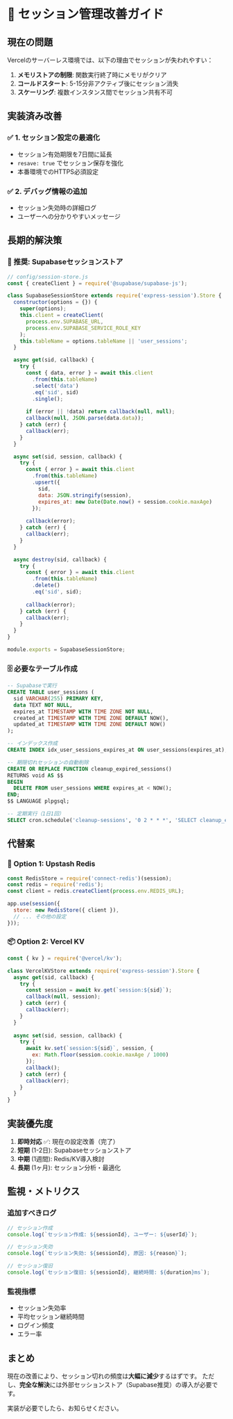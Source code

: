 # 🔐 セッション管理改善ガイド

## 現在の問題

Vercelのサーバーレス環境では、以下の理由でセッションが失われやすい：

1. **メモリストアの制限**: 関数実行終了時にメモリがクリア
2. **コールドスタート**: 5-15分非アクティブ後にセッション消失
3. **スケーリング**: 複数インスタンス間でセッション共有不可

## 実装済み改善

### ✅ 1. セッション設定の最適化
- セッション有効期限を7日間に延長
- `resave: true` でセッション保存を強化
- 本番環境でのHTTPS必須設定

### ✅ 2. デバッグ情報の追加
- セッション失効時の詳細ログ
- ユーザーへの分かりやすいメッセージ

## 長期的解決策

### 🎯 推奨: Supabaseセッションストア

```javascript
// config/session-store.js
const { createClient } = require('@supabase/supabase-js');

class SupabaseSessionStore extends require('express-session').Store {
  constructor(options = {}) {
    super(options);
    this.client = createClient(
      process.env.SUPABASE_URL,
      process.env.SUPABASE_SERVICE_ROLE_KEY
    );
    this.tableName = options.tableName || 'user_sessions';
  }

  async get(sid, callback) {
    try {
      const { data, error } = await this.client
        .from(this.tableName)
        .select('data')
        .eq('sid', sid)
        .single();
      
      if (error || !data) return callback(null, null);
      callback(null, JSON.parse(data.data));
    } catch (err) {
      callback(err);
    }
  }

  async set(sid, session, callback) {
    try {
      const { error } = await this.client
        .from(this.tableName)
        .upsert({
          sid,
          data: JSON.stringify(session),
          expires_at: new Date(Date.now() + session.cookie.maxAge)
        });
      
      callback(error);
    } catch (err) {
      callback(err);
    }
  }

  async destroy(sid, callback) {
    try {
      const { error } = await this.client
        .from(this.tableName)
        .delete()
        .eq('sid', sid);
      
      callback(error);
    } catch (err) {
      callback(err);
    }
  }
}

module.exports = SupabaseSessionStore;
```

### 🗄️ 必要なテーブル作成

```sql
-- Supabaseで実行
CREATE TABLE user_sessions (
  sid VARCHAR(255) PRIMARY KEY,
  data TEXT NOT NULL,
  expires_at TIMESTAMP WITH TIME ZONE NOT NULL,
  created_at TIMESTAMP WITH TIME ZONE DEFAULT NOW(),
  updated_at TIMESTAMP WITH TIME ZONE DEFAULT NOW()
);

-- インデックス作成
CREATE INDEX idx_user_sessions_expires_at ON user_sessions(expires_at);

-- 期限切れセッションの自動削除
CREATE OR REPLACE FUNCTION cleanup_expired_sessions()
RETURNS void AS $$
BEGIN
  DELETE FROM user_sessions WHERE expires_at < NOW();
END;
$$ LANGUAGE plpgsql;

-- 定期実行（1日1回）
SELECT cron.schedule('cleanup-sessions', '0 2 * * *', 'SELECT cleanup_expired_sessions();');
```

## 代替案

### 🔄 Option 1: Upstash Redis
```javascript
const RedisStore = require('connect-redis')(session);
const redis = require('redis');
const client = redis.createClient(process.env.REDIS_URL);

app.use(session({
  store: new RedisStore({ client }),
  // ... その他の設定
}));
```

### 📦 Option 2: Vercel KV
```javascript
const { kv } = require('@vercel/kv');

class VercelKVStore extends require('express-session').Store {
  async get(sid, callback) {
    try {
      const session = await kv.get(`session:${sid}`);
      callback(null, session);
    } catch (err) {
      callback(err);
    }
  }
  
  async set(sid, session, callback) {
    try {
      await kv.set(`session:${sid}`, session, {
        ex: Math.floor(session.cookie.maxAge / 1000)
      });
      callback();
    } catch (err) {
      callback(err);
    }
  }
}
```

## 実装優先度

1. **即時対応** ✅: 現在の設定改善（完了）
2. **短期** (1-2日): Supabaseセッションストア
3. **中期** (1週間): Redis/KV導入検討
4. **長期** (1ヶ月): セッション分析・最適化

## 監視・メトリクス

### 追加すべきログ
```javascript
// セッション作成
console.log(`セッション作成: ${sessionId}, ユーザー: ${userId}`);

// セッション失効
console.log(`セッション失効: ${sessionId}, 原因: ${reason}`);

// セッション復旧
console.log(`セッション復旧: ${sessionId}, 継続時間: ${duration}ms`);
```

### 監視指標
- セッション失効率
- 平均セッション継続時間
- ログイン頻度
- エラー率

## まとめ

現在の改善により、セッション切れの頻度は**大幅に減少**するはずです。
ただし、**完全な解決**には外部セッションストア（Supabase推奨）の導入が必要です。

実装が必要でしたら、お知らせください。
